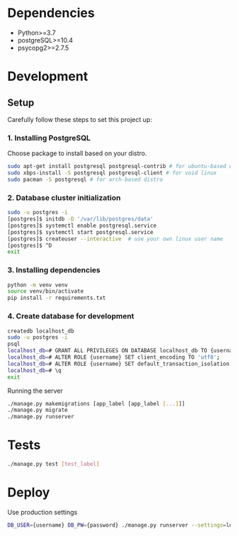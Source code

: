 # Dependencies
* Python>=3.7
* postgreSQL>=10.4
* psycopg2>=2.7.5

# Development
## Setup
Carefully follow these steps to set this project up:

### 1. Installing PostgreSQL
Choose package to install based on your distro.
```sh
sudo apt-get install postgresql postgresql-contrib # for ubuntu-based distro
sudo xbps-install -S postgresql postgresql-client # for void linux
sudo pacman -S postgresql # for arch-based distro
```
### 2. Database cluster initialization
```sh
sudo -u postgres -i
[postgres]$ initdb -D '/var/lib/postgres/data'
[postgres]$ systemctl enable postgresql.service
[postgres]$ systemctl start postgresql.service
[postgres]$ createuser --interactive  # use your own linux user name
[postgres]$ ^D
exit
```

### 3. Installing dependencies
```sh
python -m venv venv
source venv/bin/activate
pip install -r requirements.txt
```

### 4. Create database for development
```sh
createdb localhost_db
sudo -u postgres -i
psql
localhost_db=# GRANT ALL PRIVILEGES ON DATABASE localhost_db TO {username};
localhost_db=# ALTER ROLE {username} SET client_encoding TO 'utf8';
localhost_db=# ALTER ROLE {username} SET default_transaction_isolation TO 'read committed';
localhost_db=# \q
exit
```
Running the server
```sh
./manage.py makemigrations [app_label [app_label [...]]]
./manage.py migrate
./manage.py runserver
```

# Tests
```sh
./manage.py test [test_label]
```

# Deploy
Use production settings
```sh
DB_USER={username} DB_PW={password} ./manage.py runserver --settings=localhost.settings_production
```
